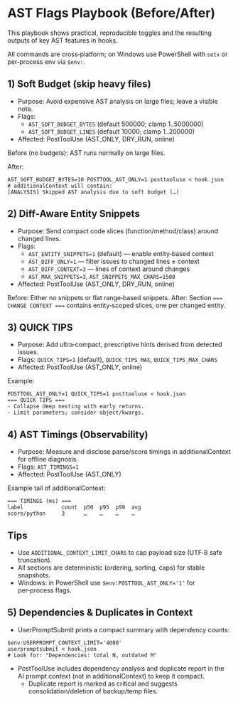 # AST Flags Playbook (Before/After)

This playbook shows practical, reproducible toggles and the resulting outputs of key AST features in hooks.

All commands are cross‑platform; on Windows use PowerShell with `setx` or per‑process env via `$env:`.

## 1) Soft Budget (skip heavy files)

- Purpose: Avoid expensive AST analysis on large files; leave a visible note.
- Flags:
  - `AST_SOFT_BUDGET_BYTES` (default 500000; clamp 1..5000000)
  - `AST_SOFT_BUDGET_LINES` (default 10000; clamp 1..200000)
- Affected: PostToolUse (AST_ONLY, DRY_RUN, online)

Before (no budgets): AST runs normally on large files.

After:
```
AST_SOFT_BUDGET_BYTES=10 POSTTOOL_AST_ONLY=1 posttooluse < hook.json
# additionalContext will contain:
[ANALYSIS] Skipped AST analysis due to soft budget (…)
```

## 2) Diff‑Aware Entity Snippets

- Purpose: Send compact code slices (function/method/class) around changed lines.
- Flags:
  - `AST_ENTITY_SNIPPETS=1` (default) — enable entity‑based context
  - `AST_DIFF_ONLY=1` — filter issues to changed lines ± context
  - `AST_DIFF_CONTEXT=3` — lines of context around changes
  - `AST_MAX_SNIPPETS=3`, `AST_SNIPPETS_MAX_CHARS=1500`
- Affected: PostToolUse (AST_ONLY, DRY_RUN, online)

Before: Either no snippets or flat range‑based snippets.
After: Section `=== CHANGE CONTEXT ===` contains entity‑scoped slices, one per changed entity.

## 3) QUICK TIPS

- Purpose: Add ultra‑compact, prescriptive hints derived from detected issues.
- Flags: `QUICK_TIPS=1` (default), `QUICK_TIPS_MAX`, `QUICK_TIPS_MAX_CHARS`
- Affected: PostToolUse (AST_ONLY, online)

Example:
```
POSTTOOL_AST_ONLY=1 QUICK_TIPS=1 posttooluse < hook.json
=== QUICK TIPS ===
- Collapse deep nesting with early returns.
- Limit parameters; consider object/kwargs.
```

## 4) AST Timings (Observability)

- Purpose: Measure and disclose parse/score timings in additionalContext for offline diagnosis.
- Flags: `AST_TIMINGS=1`
- Affected: PostToolUse (AST_ONLY)

Example tail of additionalContext:
```
=== TIMINGS (ms) ===
label            count  p50  p95  p99  avg
score/python     3      …    …    …    …
```

## Tips

- Use `ADDITIONAL_CONTEXT_LIMIT_CHARS` to cap payload size (UTF‑8 safe truncation).
- All sections are deterministic (ordering, sorting, caps) for stable snapshots.
- Windows: in PowerShell use `$env:POSTTOOL_AST_ONLY='1'` for per‑process flags.

## 5) Dependencies & Duplicates in Context

- UserPromptSubmit prints a compact summary with dependency counts:
```
$env:USERPROMPT_CONTEXT_LIMIT='4000'
userpromptsubmit < hook.json
# Look for: "Dependencies: total N, outdated M"
```
- PostToolUse includes dependency analysis and duplicate report in the AI prompt context (not in additionalContext) to keep it compact.
  - Duplicate report is marked as critical and suggests consolidation/deletion of backup/temp files.
